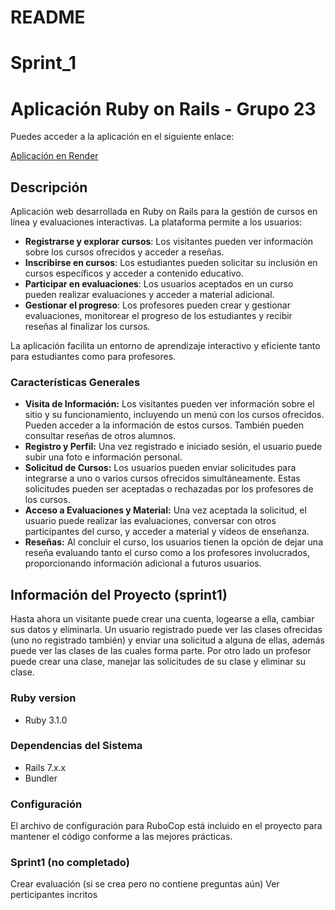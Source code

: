 #  README
#  Sprint_1
 #  Aplicación Ruby on Rails - Grupo 23

Puedes acceder a la aplicación en el siguiente enlace:

[Aplicación en Render](https://two024-2-grupo-23.onrender.com)

## Descripción

Aplicación web desarrollada en Ruby on Rails para la gestión de cursos en línea y evaluaciones interactivas. La plataforma permite a los usuarios:

- **Registrarse y explorar cursos**: Los visitantes pueden ver información sobre los cursos ofrecidos y acceder a reseñas.
- **Inscribirse en cursos**: Los estudiantes pueden solicitar su inclusión en cursos específicos y acceder a contenido educativo.
- **Participar en evaluaciones**: Los usuarios aceptados en un curso pueden realizar evaluaciones y acceder a material adicional.
- **Gestionar el progreso**: Los profesores pueden crear y gestionar evaluaciones, monitorear el progreso de los estudiantes y recibir reseñas al finalizar los cursos.

La aplicación facilita un entorno de aprendizaje interactivo y eficiente tanto para estudiantes como para profesores.

### Características Generales
- **Visita de Información:** Los visitantes pueden ver información sobre el sitio y su funcionamiento, incluyendo un menú con los cursos ofrecidos. Pueden acceder a la información de estos cursos. También pueden consultar reseñas de otros alumnos.
- **Registro y Perfil:** Una vez registrado e iniciado sesión, el usuario puede subir una foto e información personal. 
- **Solicitud de Cursos:** Los usuarios pueden enviar solicitudes para integrarse a uno o varios cursos ofrecidos simultáneamente. Estas solicitudes pueden ser aceptadas o rechazadas por los profesores de los cursos.
- **Acceso a Evaluaciones y Material:** Una vez aceptada la solicitud, el usuario puede realizar las evaluaciones, conversar con otros participantes del curso, y acceder a material y videos de enseñanza.
- **Reseñas:** Al concluir el curso, los usuarios tienen la opción de dejar una reseña evaluando tanto el curso como a los profesores involucrados, proporcionando información adicional a futuros usuarios.
  
## Información del Proyecto (sprint1)
Hasta ahora un visitante puede crear una cuenta, logearse a ella, cambiar sus datos y eliminarla.
Un usuario registrado puede ver las clases ofrecidas (uno no registrado también) y enviar una solicitud a alguna de ellas, además puede ver las clases de las cuales forma parte.
Por otro lado un profesor puede crear una clase, manejar las solicitudes de su clase y eliminar su clase.

### Ruby version

- Ruby 3.1.0

### Dependencias del Sistema

- Rails 7.x.x
- Bundler

### Configuración

El archivo de configuración para RuboCop está incluido en el proyecto para mantener el código conforme a las mejores prácticas.

### Sprint1 (no completado)
Crear evaluación (si se crea pero no contiene preguntas aún)
Ver perticipantes incritos


 



